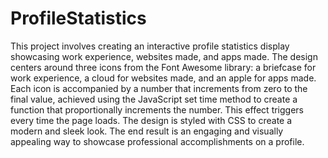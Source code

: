 # ProfileStatistics

This project involves creating an interactive profile statistics display showcasing work experience, websites made, and apps made. The design centers around three icons from the Font Awesome library: a briefcase for work experience, a cloud for websites made, and an apple for apps made. Each icon is accompanied by a number that increments from zero to the final value, achieved using the JavaScript set time method to create a function that proportionally increments the number. This effect triggers every time the page loads. The design is styled with CSS to create a modern and sleek look. The end result is an engaging and visually appealing way to showcase professional accomplishments on a profile.